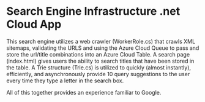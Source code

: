 # Search Engine Infrastructure .net Cloud App
This search engine utilizes a web crawler (WorkerRole.cs) that crawls XML sitemaps, validating the URLS and using the Azure Cloud Queue to pass and store the url/title combinations into an Azure Cloud Table.  A search page (index.html) gives users the ability to search titles that have been stored in the table.  A Trie structure (Trie.cs) is utilized to quickly (almost instantly), efficiently, and asynchronously provide 10 query suggestions to the user every time they type a letter in the search box.

All of this together provides an experience familiar to Google.